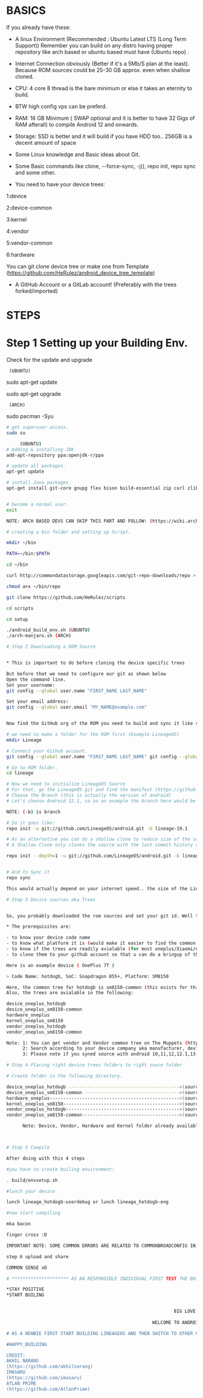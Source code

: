 # BASICS

If you already have these:

* A linux Environment (Recommended : Ubuntu Latest LTS (Long Term Support)) Remember you can build on any distro having proper repository like arch based or ubuntu based must have (Ubuntu repo)  .

* Internet Connection obviously (Better if it's a 5Mb/S plan at the least). Because ROM sources could be 25-30 GB approx. even when shallow cloned.

* CPU: 4 core 8 thread is the bare minimum or else it takes an eternity to build.

* BTW high config vps can be preferd.

* RAM: 16 GB Minimum ( SWAP optional and it is better to have 32 Gigs of RAM afterall) to compile Android 12 and onwards.

* Storage: SSD is better and it will build if you have HDD too.. 256GB is a decent amount of space

* Some Linux knowledge and Basic ideas about Git.

* Some Basic commands like clone, --force-sync, -j(), repo init, repo sync and some other.

* You need to have your device trees:

1:device

2:device-common

3:kernel

4:vendor

5:vendor-common

6:hardware

You can git clone device tree or make one from Template (https://github.com/HeRulez/android_device_tree_template) 

* A GitHub Account or a GitLab account! (Preferably with the trees forked/imported)

# STEPS

# Step 1 Setting up your Building Env.


Check for the update and upgrade

     (UBUNTU)
sudo apt-get update

sudo apt-get upgrade

     (ARCH)
sudo pacman -Syu

```bash
# get superuser access.
sudo su

     (UBUNTU)
# Adding & installing JDK
add-apt-repository ppa:openjdk-r/ppa

# update all packages.
apt-get update

# install Java packages.
apt-get install git-core gnupg flex bison build-essential zip curl zlib1g-dev gcc-multilib g++-multilib libc6-dev-i386 lib32ncurses5-dev x11proto-core-dev libx11-dev lib32z1-dev libgl1-mesa-dev libxml2-utils xsltproc unzip fontconfig


# become a normal user.
exit

NOTE: ARCH BASED DEVS CAN SKIP THIS PART AND FOLLOW: (https://wiki.archlinux.org/title/android)

# creating a bin folder and setting up Script.

mkdir ~/bin

PATH=~/bin:$PATH

cd ~/bin

curl http://commondatastorage.googleapis.com/git-repo-downloads/repo > ~/bin/repo

chmod a+x ~/bin/repo

git clone https://github.com/HeRulez/scripts

cd scripts

cd setup

./android_build_env.sh (UBUNTU)
./arch-manjaro.sh (ARCH)

# Step 2 Downloading a ROM Source


* This is important to do before cloning the device specific trees

But before that we need to configure our git as shown below
Open the command line.
Set your username:
git config --global user.name "FIRST_NAME LAST_NAME"

Set your email address:
git config --global user.email "MY_NAME@example.com"


Now find the GitHub org of the ROM you need to build and sync it like shown below

# we need to make a folder for the ROM first (Example LineageOS)
mkdir Lineage

# Connect your Github account.
git config --global user.name "FIRST_NAME LAST_NAME" git config --global user.email "YOUR EMAIL"

# Go to ROM folder.
cd lineage

# Now we need to initialize LineageOS Source
# For that, go the LineageOS git and find the manifest (https://github.com/LineageOS/android this may vary from ROM to ROM)
# Choose the Branch (this is actually the version of android)
# Let's choose Android 12.1, so as an example the branch here would be "lineage-19.1"

NOTE: (-b) is branch

# So it goes like:
repo init -u git://github.com/LineageOS/android.git -b lineage-19.1

# As an alternative you can do a shallow clone to reduce size of the source..
# A Shallow Clone only clones the source with the last commit history specified

repo init --depth=1 -u git://github.com/LineageOS/android.git -b lineage-19.1


# And to Sync it
repo sync

This would actually depend on your internet speed.. the size of the LineageOS repo would be around 80-100 GB or more, probably

# Step 3 Device sources aka Trees


So, you probably downloaded the rom sources and set your git id. Well the next step is to find your device sources (Device Tree , Kernel Tree , Vendor Tree {And A Common Tree if available for both vendor and device})

* The prerequisites are:

- to know your device code name
- to know what platform it is (would make it easier to find the common trees)
- to know if the trees are readily avialable (for most oneplus/Xiaomi/etc.. devices its a true case scenario)
- to clone them to your github account so that u can do a bringup of the tree for the ROM

Here is an example device ( OnePlus 7T )

> Code Name: hotdogb, SoC: Snapdragon 855+, Platform: SM8150

Here, the common tree for hotdogb is sm8150-common (this exists for thr vendor too).
Also, the trees are avialable in the following:

device_oneplus_hotdogb
device_oneplus_sm8150-common
hardware_oneplus
kernel_oneplus_sm8150
vendor_oneplus_hotdogb
vendor_oneplus_sm8150-common

Note: 1: You can get vendor and Vendor common tree on The Muppets (https://github.com/TheMuppets)
      2: Search according to your device company aka manufacturer, device and device platform (common sense)
      3: Please note if you syned source with android 10,11,12,12.1,13 branch please import device, hardware, vendor and kernel according to android version or branch.

# Step 4 Placing right device trees folders to right souce folder

# Create folder in the following directory.

device_oneplus_hotdogb ----------------------------------------->(source/device/oneplus/hotdogb)
device_oneplus_sm8150-common ----------------------------------->(source/device/oneplus/sm8150-common)
hardware_oneplus------------------------------------------------>(source/hardware/oneplus)
kernel_oneplus_sm8150------------------------------------------->(source/kernel/oneplus/sm8150)
vendor_oneplus_hotdogb------------------------------------------>(source/vendor/oneplus/hotdogb)
vendor_oneplus_sm8150-common------------------------------------>(source/vendor/oneplus/sm8150-common)

      Note: Device, Vendor, Hardware and Kernel folder already available in Source directory you have to create folder or mkdir (oneplus and common) in the folders



# Step 5 Compile

After doing with this 4 steps

#you have to create builing environment:

. build/envsetup.sh

#lunch your device

lunch lineage_hotdogb-userdebug or lunch lineage_hotdogb-eng

#now start compiling

mka bacon

finger cross :D

IMPORTANT NOTE: SOME COMMON ERRORS ARE RELATED TO COMMONBROADCONFIG IN DEVICE-COMMON FOLDER AND ANDROID.BP FILES YOU NEED TO MODIFY IT ACCORDING TO THE ERRORS.....

step 6 upload and share

COMMON SENSE xD

# ********************* AS AN RESPONSIBLE INDIVIDUAL FIRST TEST THE BUILD YOURSELF IF IT BOOTS THEN SHARE, DONT! BUILD AND START SHARING WITH OTHERS IMMEDIATELY POSSIBLE CHANCES BRICKING OTHERS DEVICE.******************************

*STAY POSITIVE
*START BUILING


                                                              BIG LOVE FROM MY SIDE <3
                                                                       &
                                                      WELCOME TO ANDROID BUILDING COMMUNITY :'3          

# AS A NEWBIE FIRST START BUILDING LINEAGEOS AND THEN SWITCH TO OTHER CUSTOM ROMS THROUGH THIS METHOD YOU KNOW THE POSSBLE OUTCOME ERRORS AND WORKAROUND.

#HAPPY_BUILDING

CREDIT: 
AKHIL NARANG 
(https://github.com/akhilnarang)
IMASARU
(https://github.com/imasaru)
ATLAN PRIME
(https://github.com/AtlanPrime)





